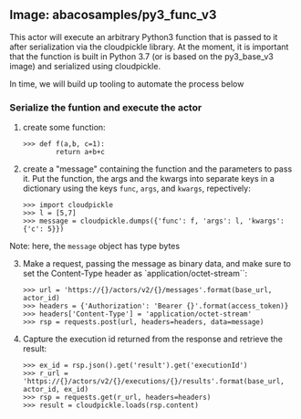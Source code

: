 ## Image: abacosamples/py3_func_v3 ##

This actor will execute an arbitrary Python3 function that is passed to it after serialization via the cloudpickle
library. At the moment, it is important that the function is built in Python 3.7 (or is based on the py3_base_v3
image) and serialized using cloudpickle.

In time, we will build up tooling to automate the process below

### Serialize the funtion and execute the actor ###

1. create some function:
    ```shell
    >>> def f(a,b, c=1):
            return a+b+c
    ```

2. create a "message" containing the function and the parameters to pass it. Put the function,
the args and the kwargs into separate keys in a dictionary using the keys `func`, `args`,
and `kwargs`, repectively:
    ```shell
    >>> import cloudpickle
    >>> l = [5,7]
    >>> message = cloudpickle.dumps({'func': f, 'args': l, 'kwargs': {'c': 5}})
    ```
Note: here, the `message` object has type bytes

3. Make a request, passing the message as binary data, and make sure to set the Content-Type
header as `application/octet-stream``:
    ```shell
    >>> url = 'https://{}/actors/v2/{}/messages'.format(base_url, actor_id)
    >>> headers = {'Authorization': 'Bearer {}'.format(access_token)}
    >>> headers['Content-Type'] = 'application/octet-stream'
    >>> rsp = requests.post(url, headers=headers, data=message)

    ```

4. Capture the execution id returned from the response and retrieve the result:
    ```shell
    >>> ex_id = rsp.json().get('result').get('executionId')
    >>> r_url = 'https://{}/actors/v2/{}/executions/{}/results'.format(base_url, actor_id, ex_id)
    >>> rsp = requests.get(r_url, headers=headers)
    >>> result = cloudpickle.loads(rsp.content)
    ```

